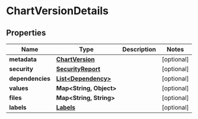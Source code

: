 # ChartVersionDetails

## Properties
Name | Type | Description | Notes
------------ | ------------- | ------------- | -------------
**metadata** | [**ChartVersion**](ChartVersion.md) |  |  [optional]
**security** | [**SecurityReport**](SecurityReport.md) |  |  [optional]
**dependencies** | [**List&lt;Dependency&gt;**](Dependency.md) |  |  [optional]
**values** | **Map&lt;String, Object&gt;** |  |  [optional]
**files** | **Map&lt;String, String&gt;** |  |  [optional]
**labels** | [**Labels**](Labels.md) |  |  [optional]

